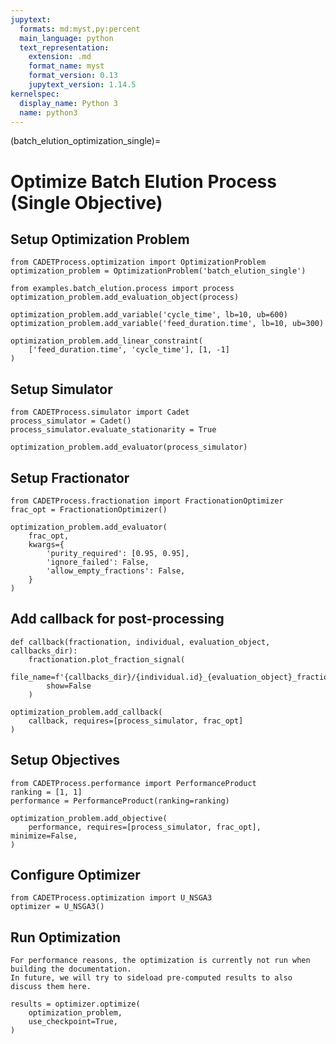 ```yaml
---
jupytext:
  formats: md:myst,py:percent
  main_language: python
  text_representation:
    extension: .md
    format_name: myst
    format_version: 0.13
    jupytext_version: 1.14.5
kernelspec:
  display_name: Python 3
  name: python3
---
```


(batch_elution_optimization_single)=
# Optimize Batch Elution Process (Single Objective)

## Setup Optimization Problem

```{code-cell}
from CADETProcess.optimization import OptimizationProblem
optimization_problem = OptimizationProblem('batch_elution_single')

from examples.batch_elution.process import process
optimization_problem.add_evaluation_object(process)

optimization_problem.add_variable('cycle_time', lb=10, ub=600)
optimization_problem.add_variable('feed_duration.time', lb=10, ub=300)

optimization_problem.add_linear_constraint(
    ['feed_duration.time', 'cycle_time'], [1, -1]
)
```

## Setup Simulator

```{code-cell}
from CADETProcess.simulator import Cadet
process_simulator = Cadet()
process_simulator.evaluate_stationarity = True

optimization_problem.add_evaluator(process_simulator)
```

## Setup Fractionator

```{code-cell}
from CADETProcess.fractionation import FractionationOptimizer
frac_opt = FractionationOptimizer()

optimization_problem.add_evaluator(
    frac_opt,
    kwargs={
        'purity_required': [0.95, 0.95],
        'ignore_failed': False,
        'allow_empty_fractions': False,
    }
)
```

## Add callback for post-processing

```{code-cell}
def callback(fractionation, individual, evaluation_object, callbacks_dir):
    fractionation.plot_fraction_signal(
        file_name=f'{callbacks_dir}/{individual.id}_{evaluation_object}_fractionation.png',
        show=False
    )

optimization_problem.add_callback(
    callback, requires=[process_simulator, frac_opt]
)
```

## Setup Objectives

```{code-cell}
from CADETProcess.performance import PerformanceProduct
ranking = [1, 1]
performance = PerformanceProduct(ranking=ranking)

optimization_problem.add_objective(
    performance, requires=[process_simulator, frac_opt], minimize=False,
)
```

## Configure Optimizer

```{code-cell}
from CADETProcess.optimization import U_NSGA3
optimizer = U_NSGA3()
```

## Run Optimization

```{note}
For performance reasons, the optimization is currently not run when building the documentation.
In future, we will try to sideload pre-computed results to also discuss them here.
```

```
results = optimizer.optimize(
    optimization_problem,
    use_checkpoint=True,
)
```
